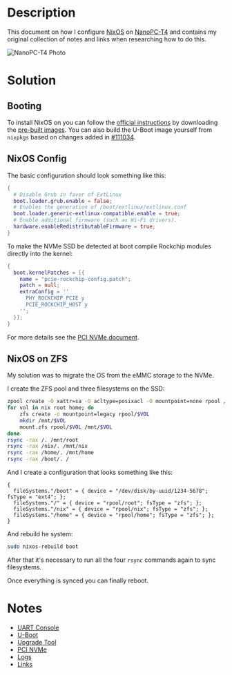 # Description

This document on how I configure [NixOS](https://nixos.org/) on [NanoPC-T4](http://wiki.friendlyarm.com/wiki/index.php/NanoPC-T4#System_Login) and contains my original collection of notes and links when researching how to do this.

![NanoPC-T4 Photo](./images/NanoPC-T4_Photo.png)

# Solution

## Booting

To install NixOS on you can follow the [official instructions](https://wiki.nixos.org/wiki/NixOS_on_ARM/NanoPC-T4) by downloading the [pre-built images](https://github.com/tmountain/arch-nanopct4/tree/main/images/). You can also build the U-Boot image yourself from `nixpkgs` based on changes added in [#111034](https://github.com/NixOS/nixpkgs/pull/111034).

## NixOS Config

The basic configuration should look something like this:
```nix
{
  # Disable Grub in favor of ExtLinux
  boot.loader.grub.enable = false;
  # Enables the generation of /boot/extlinux/extlinux.conf
  boot.loader.generic-extlinux-compatible.enable = true;
  # Enable additional firmware (such as Wi-Fi drivers).
  hardware.enableRedistributableFirmware = true;
}
```

To make the NVMe SSD be detected at boot compile Rockchip modules directly into the kernel:
```nix
{
  boot.kernelPatches = [{
    name = "pcie-rockchip-config.patch";
    patch = null;
    extraConfig = ''
      PHY_ROCKCHIP_PCIE y
      PCIE_ROCKCHIP_HOST y
    '';
  }];
}
```
For more details see the [PCI NVMe document](./PCIE_NVME.md).

## NixOS on ZFS

My solution was to migrate the OS from the eMMC storage to the NVMe.

I create the ZFS pool and three filesystems on the SSD:
```sh
zpool create -O xattr=sa -O acltype=posixacl -O mountpoint=none rpool /dev/nvme0n1
for vol in nix root home; do
    zfs create -o mountpoint=legacy rpool/$VOL
    mkdir /mnt/$VOL
    mount.zfs rpool/$VOL /mnt/$VOL
done
rsync -rax /. /mnt/root
rsync -rax /nix/. /mnt/nix
rsync -rax /home/. /mnt/home
rsync -rax /boot/. /
```
And I create a configuration that looks something like this:
```
{
  fileSystems."/boot" = { device = "/dev/disk/by-uuid/1234-5678"; fsType = "ext4"; };
  fileSystems."/" = { device = "rpool/root"; fsType = "zfs"; };
  fileSystems."/nix" = { device = "rpool/nix"; fsType = "zfs"; };
  fileSystems."/home" = { device = "rpool/home"; fsType = "zfs"; };
}
```
And rebuild he system:
```sh
sudo nixos-rebuild boot
```
After that it's necessary to run all the four `rsync` commands again to sync filesystems.

Once everything is synced you can finally reboot.

# Notes

* [UART Console](./UART.md)
* [U-Boot](./UBOOT.md)
* [Upgrade Tool](./UPGRADE_TOOL.md)
* [PCI NVMe](./PCIE_NVME.md)
* [Logs](./logs/README.md)
* [Links](./LINKS.md)
